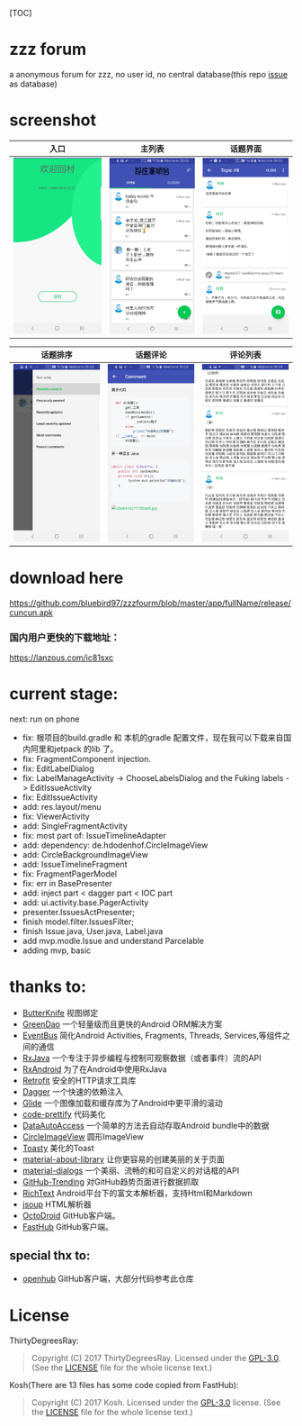[TOC]

# zzz forum

a anonymous forum for zzz, no user id, no central database(this repo [issue](https://github.com/bluebird97/zzzfourm/issues) as database)

# screenshot

| 入口 | 主列表 | 话题界面 |
|:-:|:-:|:-:|
|![img-1](./img/img-1.jpg)|![img2](./img/img2.jpg)|![img0](./img/img0.jpg)|

| 话题排序 | 话题评论 | 评论列表 |
|:-:|:-:|:-:|
|![img1](./img/img1.jpg)|![img3](./img/img3.jpg)|![img4](./img/img4.jpg)|

# download here

https://github.com/bluebird97/zzzfourm/blob/master/app/fullName/release/cuncun.apk

### 国内用户更快的下载地址：

https://lanzous.com/ic81sxc


# current stage:

next:  run on phone

- fix: 根项目的build.gradle 和 本机的gradle 配置文件，现在我可以下载来自国内阿里和jetpack 的lib 了。
- fix: FragmentComponent injection.
- fix: EditLabelDialog
- fix: LabelManageActivity -> ChooseLabelsDialog and the Fuking labels  -> EditIssueActivity 
- fix: EditIssueActivity
- add: res.layout/menu
- fix: ViewerActivity
- add: SingleFragmentActivity
- fix: most part of: IssueTimelineAdapter
- add: dependency: de.hdodenhof.CircleImageView
- add: CircleBackgroundImageView
- add: IssueTimelineFragment                    
- fix: FragmentPagerModel
- fix: err in BasePresenter
- add: inject part < dagger part < IOC part
- add: ui.activity.base.PagerActivity
- presenter.IssuesActPresenter;
- finish model.filter.IssuesFilter;
- finish Issue.java, User.java, Label.java
- add mvp.modle.Issue and understand Parcelable
- adding mvp, basic

# thanks to:

* [ButterKnife](https://github.com/JakeWharton/butterknife) 视图绑定
* [GreenDao](https://github.com/greenrobot/greenDAO) 一个轻量级而且更快的Android ORM解决方案
* [EventBus](https://github.com/greenrobot/EventBus) 简化Android Activities, Fragments, Threads, Services,等组件之间的通信
* [RxJava](https://github.com/ReactiveX/RxJava) 一个专注于异步编程与控制可观察数据（或者事件）流的API
* [RxAndroid](https://github.com/ReactiveX/RxAndroid) 为了在Android中使用RxJava
* [Retrofit](https://github.com/square/retrofit) 安全的HTTP请求工具库
* [Dagger](https://github.com/google/dagger) 一个快速的依赖注入
* [Glide](https://github.com/bumptech/glide) 一个图像加载和缓存库为了Android中更平滑的滚动
* [code-prettify](https://github.com/google/code-prettify) 代码美化
* [DataAutoAccess](https://github.com/ThirtyDegreesRay/DataAutoAccess) 一个简单的方法去自动存取Android bundle中的数据
* [CircleImageView](https://github.com/vinc3m1/RoundedImageView) 圆形ImageView
* [Toasty](https://github.com/GrenderG/Toasty) 美化的Toast
* [material-about-library](https://github.com/daniel-stoneuk/material-about-library) 让你更容易的创建美丽的关于页面
* [material-dialogs](https://github.com/afollestad/material-dialogs) 一个美丽、流畅的和可自定义的对话框的API
* [GitHub-Trending](https://github.com/thedillonb/GitHub-Trending) 对GitHub趋势页面进行数据抓取
* [RichText](https://github.com/zzhoujay/RichText) Android平台下的富文本解析器，支持Html和Markdown
* [jsoup](https://github.com/jhy/jsoup) HTML解析器
* [OctoDroid](https://github.com/slapperwan/gh4a) GitHub客户端。
* [FastHub](https://github.com/k0shk0sh/FastHub) GitHub客户端。

## special thx to:

* [openhub](https://github.com/ThirtyDegreesRay/OpenHub) GitHub客户端，大部分代码参考此仓库

# License

ThirtyDegreesRay:
> Copyright (C) 2017 ThirtyDegreesRay.
> Licensed under the [GPL-3.0](https://www.gnu.org/licenses/gpl.html).
> (See the [LICENSE](https://github.com/ThirtyDegreesRay/OpenHub/blob/master/LICENSE) file for the whole license text.)

Kosh(There are 13 files has some code copied from FastHub):
> Copyright (C) 2017 Kosh.
> Licensed under the [GPL-3.0](https://www.gnu.org/licenses/gpl.html) license.
> (See the [LICENSE](https://github.com/k0shk0sh/FastHub/blob/master/LICENSE) file for the whole license text.)





